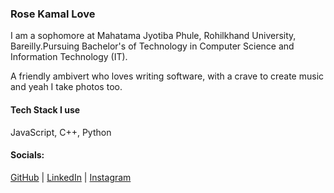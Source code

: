 ### Rose Kamal Love

I am a sophomore at Mahatama Jyotiba Phule, Rohilkhand University, Bareilly.Pursuing Bachelor's of Technology in Computer Science and Information Technology (IT).

A friendly ambivert who loves writing software, with a crave to create music and yeah I take photos too.

#### Tech Stack I use

JavaScript, C++, Python

#### Socials:

[GitHub](https://github.com/rosekamallove) |
[LinkedIn](https://www.linkedin.com/in/rose-kamal-love-1146141b0/) |
[Instagram](https://instagram.com/rosekamallove)
